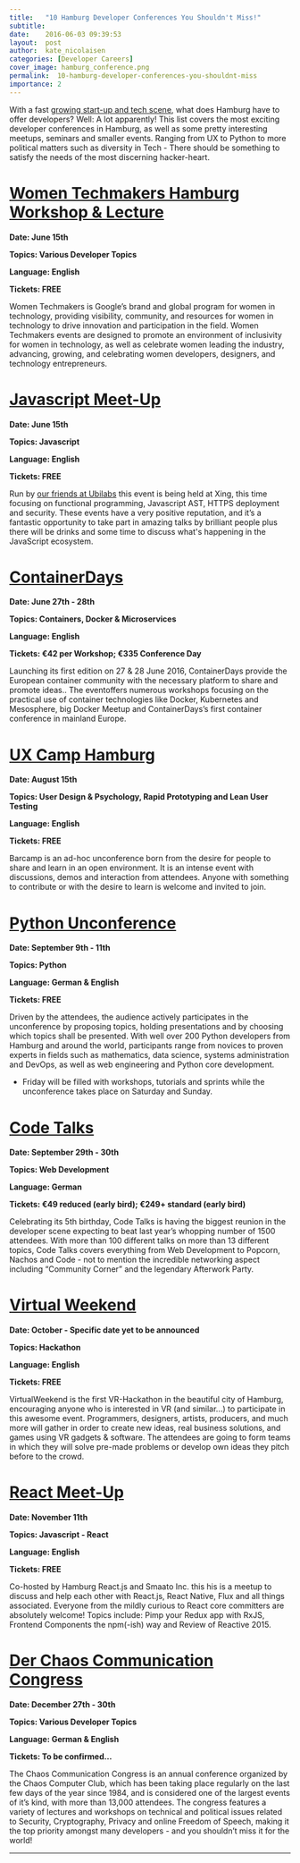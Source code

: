 ```yaml
---
title:   "10 Hamburg Developer Conferences You Shouldn't Miss!"
subtitle:
date:    2016-06-03 09:39:53
layout:  post
author:  kate_nicolaisen
categories: [Developer Careers] 
cover_image: hamburg_conference.png 
permalink:  10-hamburg-developer-conferences-you-shouldnt-miss
importance: 2
---
```


With a fast [growing start-up and tech scene][1], what does Hamburg have to offer developers? Well: A lot apparently! This list covers the most exciting developer conferences in Hamburg, as well as some pretty interesting meetups, seminars and smaller events. Ranging from UX to Python to more political matters such as diversity in Tech - There should be something to satisfy the needs of the most discerning hacker-heart.


<!--more-->

# [Women Techmakers Hamburg Workshop & Lecture][2]

**Date: June 15th**

**Topics: Various Developer Topics**

**Language: English**

**Tickets: FREE**

Women Techmakers is Google’s brand and global program for women in technology, providing visibility, community, and resources for women in technology to drive innovation and participation in the field. Women Techmakers events are designed to promote an environment of inclusivity for women in technology, as well as celebrate women leading the industry, advancing, growing, and celebrating women developers, designers, and technology entrepreneurs.

# [Javascript Meet-Up][3]

**Date: June 15th**

**Topics: Javascript**

**Language: English**

**Tickets: FREE**

Run by [our friends at Ubilabs][4] this event is being held at Xing, this time focusing on functional programming, Javascript AST, HTTPS deployment and security. These events have a very positive reputation, and it’s a fantastic opportunity to take part in amazing talks by brilliant people plus there will be drinks and some time to discuss what's happening in the JavaScript ecosystem.

# [ContainerDays][5]

**Date: June 27th - 28th**

**Topics: Containers, Docker & Microservices**

**Language: English**

**Tickets: €42 per Workshop; €335 Conference Day**

Launching its first edition on 27 & 28 June 2016, ContainerDays provide the European container community with the necessary platform to share and promote ideas.. The eventoffers numerous workshops focusing on the practical use of container technologies like Docker, Kubernetes and Mesosphere, big Docker Meetup and ContainerDays’s first container conference in mainland Europe. 

# [UX Camp Hamburg][6] 

**Date: August 15th**

**Topics: User Design & Psychology, Rapid Prototyping and Lean User Testing**

**Language: English**

**Tickets: FREE**

Barcamp is an ad-hoc unconference born from the desire for people to share and learn in an open environment. It is an intense event with discussions, demos and interaction from attendees. Anyone with something to contribute or with the desire to learn is welcome and invited to join. 


# [Python Unconference][7]

**Date: September 9th - 11th**

**Topics: Python** 

**Language: German & English**

**Tickets: FREE**

Driven by the attendees, the audience actively participates in the unconference by proposing topics, holding presentations and by choosing which topics shall be presented. With well over 200 Python developers from Hamburg and around the world, participants range from novices to proven experts in fields such as mathematics, data science, systems administration and DevOps, as well as web engineering and Python core development. 

* Friday will be filled with workshops, tutorials and sprints while the unconference takes place on Saturday and Sunday.

# [Code Talks][8]

**Date: September 29th - 30th**

**Topics: Web Development**

**Language: German**

**Tickets: €49 reduced (early bird); €249+ standard (early bird)**

Celebrating its 5th birthday, Code Talks is having the biggest reunion in the developer scene expecting to beat last year’s whopping number of 1500 attendees. With more than 100 different talks on more than 13 different topics, Code Talks covers everything from Web Development to Popcorn, Nachos and Code - not to mention the incredible networking aspect including “Community Corner” and the legendary Afterwork Party. 

# [Virtual Weekend][9]

**Date: October - Specific date yet to be announced**

**Topics: Hackathon**

**Language: English**

**Tickets: FREE**

VirtualWeekend is the first VR-Hackathon in the beautiful city of Hamburg, encouraging anyone who is interested in VR (and similar...) to participate in this awesome event. Programmers, designers, artists, producers, and much more will gather in order to create new ideas, real business solutions, and games using VR gadgets & software. The attendees are going to form teams in which they will solve pre-made problems or develop own ideas they pitch before to the crowd. 

# [React Meet-Up][10]

**Date: November 11th**

**Topics: Javascript - React**

**Language: English**

**Tickets: FREE**

Co-hosted by Hamburg React.js and Smaato Inc. this his is a meetup to discuss and help each other with React.js, React Native, Flux and all things associated. Everyone from the mildly curious to React core committers are absolutely welcome! Topics include: Pimp your Redux app with RxJS, Frontend Components the npm(-ish) way and Review of Reactive 2015.

# [Der Chaos Communication Congress][11]

**Date: December 27th - 30th**

**Topics: Various Developer Topics**

**Language: German & English**

**Tickets: To be confirmed…**

The Chaos Communication Congress is an annual conference organized by the Chaos Computer Club, which has been taking place regularly on the last few days of the year since 1984, and is considered one of the largest events of it’s kind, with more than 13,000 attendees. The congress features a variety of lectures and workshops on technical and political issues related to Security, Cryptography, Privacy and online Freedom of Speech, making it the top priority amongst many developers - and you shouldn’t miss it for the world!

* * *



[1]: http://blog.honeypot.io/hamburg-startup-map/
[2]: http://www.meetup.com/womentechmakershamburg/events/228068329/ 
[3]: http://www.meetup.com/hamburg-js/events/231160176/ 
[4]: http://blog.honeypot.io/the-hamburg-entrepreneur/
[5]: http://www.containerdays.de/
[6]: http://www.uxcamphh.org/
[7]: http://www.pyunconf.de/
[8]: https://www.codetalks.de/
[9]: http://www.virtualweekend.com/ 
[10]: http://www.meetup.com/Hamburg-React-js-Meetup/events/226074760/
[11]: https://events.ccc.de/congress/2015/wiki/Main_Page
[12]: https://app.honeypot.io/users/sign_up?utm_source=blog&utm_medium=organic&utm_term=e&utm_content=160602&utm_campaign=dev-no
